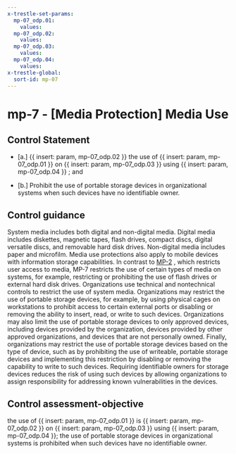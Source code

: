 ```yaml
---
x-trestle-set-params:
  mp-07_odp.01:
    values:
  mp-07_odp.02:
    values:
  mp-07_odp.03:
    values:
  mp-07_odp.04:
    values:
x-trestle-global:
  sort-id: mp-07
---
```


# mp-7 - \[Media Protection\] Media Use

## Control Statement

- \[a.\] {{ insert: param, mp-07_odp.02 }} the use of {{ insert: param, mp-07_odp.01 }} on {{ insert: param, mp-07_odp.03 }} using {{ insert: param, mp-07_odp.04 }} ; and

- \[b.\] Prohibit the use of portable storage devices in organizational systems when such devices have no identifiable owner.

## Control guidance

System media includes both digital and non-digital media. Digital media includes diskettes, magnetic tapes, flash drives, compact discs, digital versatile discs, and removable hard disk drives. Non-digital media includes paper and microfilm. Media use protections also apply to mobile devices with information storage capabilities. In contrast to [MP-2](#mp-2) , which restricts user access to media, MP-7 restricts the use of certain types of media on systems, for example, restricting or prohibiting the use of flash drives or external hard disk drives. Organizations use technical and nontechnical controls to restrict the use of system media. Organizations may restrict the use of portable storage devices, for example, by using physical cages on workstations to prohibit access to certain external ports or disabling or removing the ability to insert, read, or write to such devices. Organizations may also limit the use of portable storage devices to only approved devices, including devices provided by the organization, devices provided by other approved organizations, and devices that are not personally owned. Finally, organizations may restrict the use of portable storage devices based on the type of device, such as by prohibiting the use of writeable, portable storage devices and implementing this restriction by disabling or removing the capability to write to such devices. Requiring identifiable owners for storage devices reduces the risk of using such devices by allowing organizations to assign responsibility for addressing known vulnerabilities in the devices.

## Control assessment-objective

the use of {{ insert: param, mp-07_odp.01 }} is {{ insert: param, mp-07_odp.02 }} on {{ insert: param, mp-07_odp.03 }} using {{ insert: param, mp-07_odp.04 }};
the use of portable storage devices in organizational systems is prohibited when such devices have no identifiable owner.
